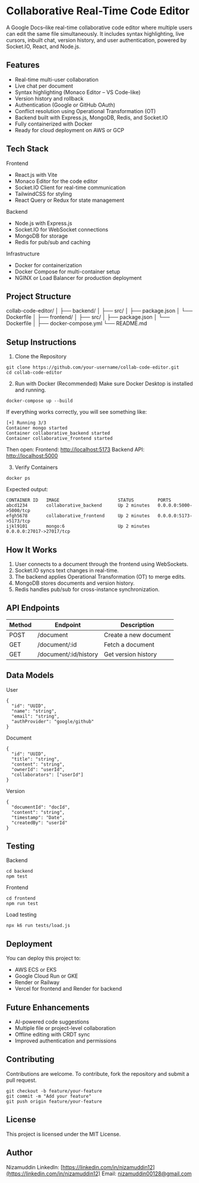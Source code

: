 # Collaborative Real-Time Code Editor

A Google Docs–like real-time collaborative code editor where multiple users can edit the same file simultaneously.
It includes syntax highlighting, live cursors, inbuilt chat, version history, and user authentication, powered by Socket.IO, React, and Node.js.

## Features

* Real-time multi-user collaboration
* Live chat per document
* Syntax highlighting (Monaco Editor – VS Code-like)
* Version history and rollback
* Authentication (Google or GitHub OAuth)
* Conflict resolution using Operational Transformation (OT)
* Backend built with Express.js, MongoDB, Redis, and Socket.IO
* Fully containerized with Docker
* Ready for cloud deployment on AWS or GCP

## Tech Stack

Frontend

* React.js with Vite
* Monaco Editor for the code editor
* Socket.IO Client for real-time communication
* TailwindCSS for styling
* React Query or Redux for state management

Backend

* Node.js with Express.js
* Socket.IO for WebSocket connections
* MongoDB for storage
* Redis for pub/sub and caching

Infrastructure

* Docker for containerization
* Docker Compose for multi-container setup
* NGINX or Load Balancer for production deployment

## Project Structure

collab-code-editor/
│
├── backend/
│   ├── src/
│   ├── package.json
│   └── Dockerfile
│
├── frontend/
│   ├── src/
│   ├── package.json
│   └── Dockerfile
│
├── docker-compose.yml
└── README.md

## Setup Instructions

1. Clone the Repository

```
git clone https://github.com/your-username/collab-code-editor.git
cd collab-code-editor
```

2. Run with Docker (Recommended)
   Make sure Docker Desktop is installed and running.

```
docker-compose up --build
```

If everything works correctly, you will see something like:

```
[+] Running 3/3
Container mongo started
Container collaborative_backend started
Container collaborative_frontend started
```

Then open:
Frontend: [http://localhost:5173](http://localhost:5173)
Backend API: [http://localhost:5000](http://localhost:5000)

3. Verify Containers

```
docker ps
```

Expected output:

```
CONTAINER ID   IMAGE                      STATUS         PORTS
abcd1234       collaborative_backend      Up 2 minutes   0.0.0.0:5000->5000/tcp
efgh5678       collaborative_frontend     Up 2 minutes   0.0.0.0:5173->5173/tcp
ijkl9101       mongo:6                    Up 2 minutes   0.0.0.0:27017->27017/tcp
```

## How It Works

1. User connects to a document through the frontend using WebSockets.
2. Socket.IO syncs text changes in real-time.
3. The backend applies Operational Transformation (OT) to merge edits.
4. MongoDB stores documents and version history.
5. Redis handles pub/sub for cross-instance synchronization.

## API Endpoints

| Method | Endpoint              | Description           |
| ------ | --------------------- | --------------------- |
| POST   | /document             | Create a new document |
| GET    | /document/:id         | Fetch a document      |
| GET    | /document/:id/history | Get version history   |

## Data Models

User

```
{
  "id": "UUID",
  "name": "string",
  "email": "string",
  "authProvider": "google/github"
}
```

Document

```
{
  "id": "UUID",
  "title": "string",
  "content": "string",
  "ownerId": "userId",
  "collaborators": ["userId"]
}
```

Version

```
{
  "documentId": "docId",
  "content": "string",
  "timestamp": "Date",
  "createdBy": "userId"
}
```

## Testing

Backend

```
cd backend
npm test
```

Frontend

```
cd frontend
npm run test
```

Load testing

```
npx k6 run tests/load.js
```

## Deployment

You can deploy this project to:

* AWS ECS or EKS
* Google Cloud Run or GKE
* Render or Railway
* Vercel for frontend and Render for backend

## Future Enhancements

* AI-powered code suggestions
* Multiple file or project-level collaboration
* Offline editing with CRDT sync
* Improved authentication and permissions

## Contributing

Contributions are welcome.
To contribute, fork the repository and submit a pull request.

```
git checkout -b feature/your-feature
git commit -m "Add your feature"
git push origin feature/your-feature
```

## License

This project is licensed under the MIT License.

## Author

Nizamuddin
LinkedIn: [https://linkedin.com/in/nizamuddin12](https://linkedin.com/in/nizamuddin12)
Email: [nizamuddin00128@gmail.com](mailto:nizamuddin00128@gmail.com)
